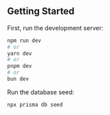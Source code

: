 ## Getting Started

First, run the development server:

```bash
npm run dev
# or
yarn dev
# or
pnpm dev
# or
bun dev
```

Run the database seed:

```bash
npx prisma db seed
```
